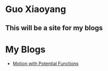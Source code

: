 # Guo Xiaoyang

## This will be a site for my blogs

# My Blogs

- [Motion with Potential Functions](./blogs/potential_functions.md)
